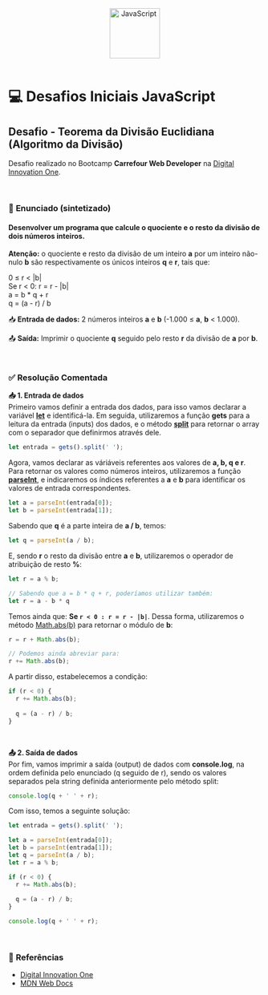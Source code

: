 <div align="center">
  <img alt="JavaScript" height="100" src="https://raw.githubusercontent.com/FortAwesome/Font-Awesome/6.x/svgs/brands/js-square.svg">
</div>

<br>

# 💻 Desafios Iniciais JavaScript

## Desafio - Teorema da Divisão Euclidiana (Algoritmo da Divisão)
Desafio realizado no Bootcamp **Carrefour Web Developer** na [Digital Innovation One](https://www.dio.me/).

<br>

### 📝 **Enunciado (sintetizado)**
#### **Desenvolver um programa que calcule o quociente e o resto da divisão de dois números inteiros**.

**Atenção:** o quociente e resto da divisão de um inteiro **a** por um inteiro não-nulo **b** são respectivamente os únicos inteiros **q** e **r**, tais que:

0 ≤ r < |b|
<br>
Se r < 0: r = r - |b|
<br>
a = b * q + r 
<br>
q = (a - r) / b

📥 **Entrada de dados:** 2 números inteiros **a** e **b** (-1.000 ≤ **a**, **b** < 1.000).

📤 **Saída:** Imprimir o quociente **q** seguido pelo resto **r** da divisão de **a** por **b**.

<br>

### ✅ **Resolução Comentada**

**📥 1. Entrada de dados**<br>
Primeiro vamos definir a entrada dos dados, para isso vamos declarar a variável [**let**](https://developer.mozilla.org/pt-BR/docs/Web/JavaScript/Reference/Statements/let) e identificá-la. Em seguida, utilizaremos a função **gets** para a leitura da entrada (inputs) dos dados, e o método [**split**](https://developer.mozilla.org/pt-BR/docs/Web/JavaScript/Reference/Global_Objects/String/split) para retornar o array com o separador que definirmos através dele.

```javascript
let entrada = gets().split(' ');
```

Agora, vamos declarar as váriáveis referentes aos valores de **a, b, q e r**. Para retornar os valores como números inteiros, utilizaremos a função [**parseInt**](https://developer.mozilla.org/pt-BR/docs/Web/JavaScript/Reference/Global_Objects/parseInt), e indicaremos os índices referentes a **a** e **b** para identificar os valores de entrada correspondentes.

```javascript
let a = parseInt(entrada[0]);
let b = parseInt(entrada[1]);
```

Sabendo que **q** é a parte inteira de **a / b**, temos:

```javascript
let q = parseInt(a / b);
```

E, sendo **r** o resto da divisão entre **a** e **b**, utilizaremos o operador de atribuição de resto **%**:

```javascript
let r = a % b;

// Sabendo que a = b * q + r, poderíamos utilizar também:
let r = a - b * q
```

Temos ainda que: **Se `r < 0 : r = r - |b|`**. Dessa forma, utilizaremos o método [Math.abs(b)](https://developer.mozilla.org/pt-BR/docs/Web/JavaScript/Reference/Global_Objects/Math) para retornar o módulo de **b**:

```javascript
r = r + Math.abs(b);

// Podemos ainda abreviar para:
r += Math.abs(b);
```
A partir disso, estabelecemos a condição:

```javascript
if (r < 0) {
  r += Math.abs(b);
  
  q = (a - r) / b;
}
```
<br>

**📤 2. Saída de dados**<br>
Por fim, vamos imprimir a saída (output) de dados com **console.log**, na ordem definida pelo enunciado (q seguido de r), sendo os valores separados pela string definida anteriormente pelo método split:
```javascript
console.log(q + ' ' + r);
```

Com isso, temos a seguinte solução:
```javascript
let entrada = gets().split(' ');

let a = parseInt(entrada[0]);
let b = parseInt(entrada[1]);
let q = parseInt(a / b);
let r = a % b;

if (r < 0) {
  r += Math.abs(b);
  
  q = (a - r) / b;
}

console.log(q + ' ' + r);
```

<br>

### 🔎 **Referências**
- [Digital Innovation One](https://www.dio.me/)
- [MDN Web Docs](https://developer.mozilla.org/pt-BR/)

<br>
